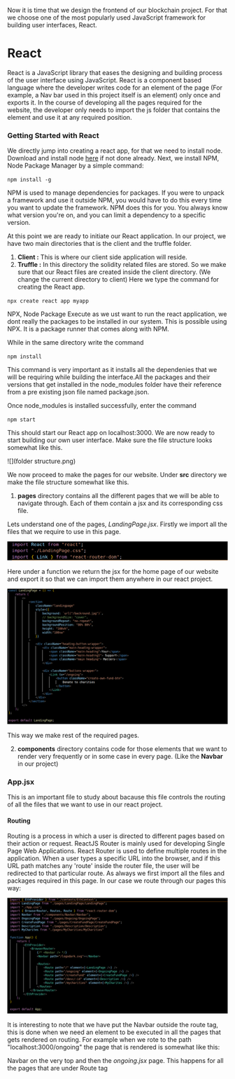  Now it is time that we design the frontend of our blockchain project. For that we choose one of the most popularly used JavaScript framework for building user interfaces, React.


# React

 React is a JavaScript library that eases the designing and building process of the user interface using JavaScript. React is a component based language where the developer writes code for an element of the page (For example, a Nav bar used in this project itself is an element) only once and exports it. 
In the course of developing all the pages required for the website, the developer only needs to import the js folder that contains the element and use it at any required position.

### Getting Started with React

We directly jump into creating a react app, for that we need to install node. Download and install node [here](https://nodejs.org/en/download/) if not done already.
Next, we install NPM, Node Package Manager by a simple command:

`npm install -g`

 NPM is used to manage dependencies for packages. If you were to unpack a framework and use it outside NPM, you would have to do this every time you want to update the framework. NPM does this for you. You always know what version you're on, and you can limit a dependency to a specific version.

At this point we are ready to initiate our React application. In our project, we have two main directories that is the client and the truffle folder.

1. **Client :** This is where our client side application will reside.
2. **Truffle :** In this directory the solidity related files are stored.
So we make sure that our React files are created inside the client directory. (We change the current directory to client)
Here we type the command for creating the React app.

`npx create react app myapp`

NPX, Node Package Execute  as we ust want to run the react application, we dont really the packages to be installed in our system. This is possible using NPX. It is a package runner that comes along with NPM.

While in the same directory write the command

`npm install`

This command is very important as it installs all the dependenies that we will be requiring while building the interface.All the packages and their versions that get installed in the node_modules folder have their reference from a pre existing json file named package.json.

Once node_modules is installed successfully, enter the command

`npm start`

This should start our React app on localhost:3000. We are now ready to start building our own user interface. Make sure the file structure looks somewhat like this.

![](folder structure.png)


We now proceed to make the pages for our website. Under **src** directory we make the file structure somewhat like this.
1. **pages** directory contains all the different pages that we will be able to navigate through. Each of them contain a jsx and its corresponding css file.

Lets understand one of the pages, *LandingPage.jsx*. Firstly we import all the files that we require to use in this page.

![](imports.png)

Here under a function we return the jsx for the home page of our website and export it so that we can import them anywhere in our react project.

![](landingpagecode.png)

This way we make rest of the required pages.

2. **components** directory contains code for those elements that we want to render very frequently or in some case in every page. (Like the **Navbar** in our project) 


### App.jsx
This is an important file to study about bacause this file controls the routing of all the files that we want to use in our react project. 

#### Routing
Routing is a process in which a user is directed to different pages based on their action or request. ReactJS Router is mainly used for developing Single Page Web Applications. React Router is used to define multiple routes in the application. When a user types a specific URL into the browser, and if this URL path matches any 'route' inside the router file, the user will be redirected to that particular route.
As always we first import all the files and packages required in this page. In our case we route through our pages this way:

![](routing.png)

It is interesting to note that we have put the Navbar outside the route tag, this is done when we need an element to be executed in all the pages that gets rendered on routing. For example when we rote to the path "localhost:3000/ongoing"
the page that is rendered is somewhat like this:

Navbar on the very top and then the *ongoing.jsx* page. This happens for all the pages that are under Route tag
